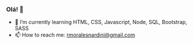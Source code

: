 ### Olá! 👋

- 🌱 I’m currently learning HTML, CSS, Javascript, Node, SQL, Bootstrap, SASS
- 📫 How to reach me: rmoralesnardini@gmail.com
